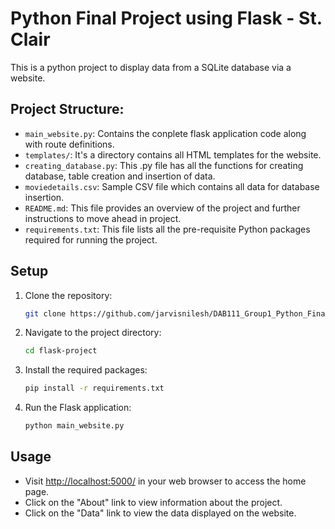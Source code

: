 # Python Final Project using Flask - St. Clair

This is a python project to display data from a SQLite database via a website.

## Project Structure:

- `main_website.py`: Contains the conplete flask application code along with route definitions.
- `templates/`: It's a directory contains all HTML templates for the website.
- `creating_database.py`: This .py file has all  the functions for creating database, table creation and insertion of data.
- `moviedetails.csv`: Sample CSV file which contains all data for database insertion.
- `README.md`: This file provides an overview of the project and further instructions to move ahead in project.
- `requirements.txt`: This file lists all the pre-requisite Python packages required for running the project.

## Setup

1. Clone the repository:

    ```bash
    git clone https://github.com/jarvisnilesh/DAB111_Group1_Python_FinalProject
    ```

2. Navigate to the project directory:

    ```bash
    cd flask-project
    ```

3. Install the required packages:

    ```bash
    pip install -r requirements.txt
    ```

4. Run the Flask application:

    ```bash
    python main_website.py
    ```

## Usage

- Visit [http://localhost:5000/](http://localhost:5000/) in your web browser to access the home page.
- Click on the "About" link to view information about the project.
- Click on the "Data" link to view the data displayed on the website.
